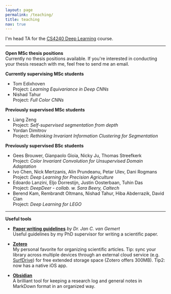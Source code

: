 ```yaml
---
layout: page
permalink: /teaching/
title: teaching
nav: true
---
```


I'm head TA for the [CS4240 Deep Learning](https://studiegids.tudelft.nl/a101_displayCourse.do?course_id=55236) course.

---

**Open MSc thesis positions**  
Currently no thesis positions available. If you're interested in conducting your thesis reseach with me, feel free to send me an email.

**Currently supervising MSc students**
* Tom Edixhoven  
  Project: *Learning Equivariance in Deep CNNs*
* Nishad Tahur  
  Project: *Full Color CNNs*

<!-- **Currently supervising BSc students** -->

**Previously supervised MSc students**
* Liang Zeng  
  Project: *Self-supervised segmentation from depth*
* Yordan Dimitrov  
  Project: *Rethinking Invariant Information Clustering for Segmentation*

**Previously supervised BSc students**
* Gees Brouwer, Gianpaolo Gioia, Nicky Ju, Thomas Streefkerk  
  Project: *Color Invariant Convolution for Unsupervised Domain Adaptation*
* Ivo Chen, Nick Mertzanis, Alin Prundeanu, Petar Ulev, Dani Rogmans  
  Project: *Deep Learning for Precision Agriculture*
* Edoardo Lanzini, Eljo Dorrestijn, Justin Oosterbaan, Tuhin Das  
  Project: *DeepDeer - collab. w. Sara Beery, Caltech*
* Berend Kam, Rembrandt Oltmans, Nishad Tahur, Hiba Abderrazik, David Cian  
  Project: *Deep Learning for LEGO*

---

**Useful tools**

* **[Paper writing guidelines](https://jvgemert.github.io/writing.pdf)** *by Dr. Jan C. van Gemert*  
 Useful guidelines by my PhD supervisor for writing a scientific paper.

* **[Zotero](https://www.zotero.org)**  
 My personal favorite for organizing scientific articles. Tip: sync your library across multiple devices through an external cloud service (e.g. [SurfDrive](https://www.surf.nl/en/store-and-share-your-files-securely-in-the-cloud-with-surfdrive)) for free extended storage space (Zotero offers 300MB). Tip2: now has a native iOS app.

* **[Obsidian](https://obsidian.md)**  
 A brilliant tool for keeping a research log and general notes in MarkDown format in an organized way.
